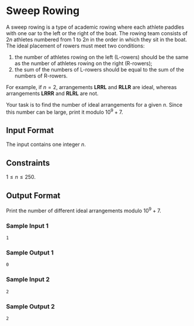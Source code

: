# Sweep Rowing

A sweep rowing is a type of academic rowing where each athlete paddles with one oar to the left or the right of the boat.
The rowing team consists of $2 n$ athletes numbered from 1 to $2 n$ in the order in which they sit in the boat.
The ideal placement of rowers must meet two conditions:

1. the number of athletes rowing on the left (L-rowers) should be the same as the number of athletes rowing on the right (R-rowers);
2. the sum of the numbers of L-rowers should be equal to the sum of the numbers of R-rowers.

For example, if $n=2$, arrangements **LRRL** and **RLLR** are ideal, whereas arrangements **LRRR** and **RLRL** are not.

Your task is to find the number of ideal arrangements for a given $n$.
Since this number can be large, print it modulo $10^9+7$.

## Input Format

The input contains one integer $n$.

## Constraints

$1 \le n \le 250.$

## Output Format

Print the number of different ideal arrangements modulo $10^9+7$.

### Sample Input 1

```
1
```

### Sample Output 1

```
0
```

### Sample Input 2

```
2
```

### Sample Output 2

```
2
```